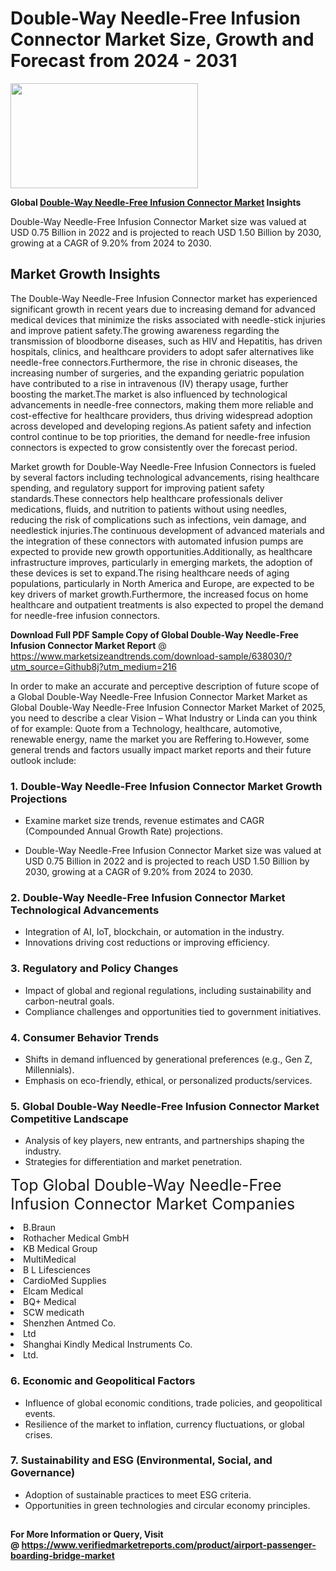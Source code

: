 <H1>Double-Way Needle-Free Infusion Connector Market Size, Growth and Forecast from 2024 - 2031</H1><img class="aligncenter size-medium wp-image-584254" src="https://thirdeyenews.in/wp-content/uploads/2024/09/Global-Market-Research-300x168.jpeg" alt="" width="300" height="168" /><p><strong>Global&nbsp;<a href="https://www.marketsizeandtrends.com/download-sample/638030/?utm_source=Github8j?utm_medium=216">Double-Way Needle-Free Infusion Connector Market</a> Insights</strong></p><p>Double-Way Needle-Free Infusion Connector Market size was valued at USD 0.75 Billion in 2022 and is projected to reach USD 1.50 Billion by 2030, growing at a CAGR of 9.20% from 2024 to 2030.</p><p><h2>Market Growth Insights</h2> <p>The Double-Way Needle-Free Infusion Connector market has experienced significant growth in recent years due to increasing demand for advanced medical devices that minimize the risks associated with needle-stick injuries and improve patient safety.The growing awareness regarding the transmission of bloodborne diseases, such as HIV and Hepatitis, has driven hospitals, clinics, and healthcare providers to adopt safer alternatives like needle-free connectors.Furthermore, the rise in chronic diseases, the increasing number of surgeries, and the expanding geriatric population have contributed to a rise in intravenous (IV) therapy usage, further boosting the market.The market is also influenced by technological advancements in needle-free connectors, making them more reliable and cost-effective for healthcare providers, thus driving widespread adoption across developed and developing regions.As patient safety and infection control continue to be top priorities, the demand for needle-free infusion connectors is expected to grow consistently over the forecast period.</p> <p>Market growth for Double-Way Needle-Free Infusion Connectors is fueled by several factors including technological advancements, rising healthcare spending, and regulatory support for improving patient safety standards.These connectors help healthcare professionals deliver medications, fluids, and nutrition to patients without using needles, reducing the risk of complications such as infections, vein damage, and needlestick injuries.The continuous development of advanced materials and the integration of these connectors with automated infusion pumps are expected to provide new growth opportunities.Additionally, as healthcare infrastructure improves, particularly in emerging markets, the adoption of these devices is set to expand.The rising healthcare needs of aging populations, particularly in North America and Europe, are expected to be key drivers of market growth.Furthermore, the increased focus on home healthcare and outpatient treatments is also expected to propel the demand for needle-free infusion connectors.</p> <p><span class=""><strong>Download Full PDF Sample Copy of Global Double-Way Needle-Free Infusion Connector Market Report</strong> @ <a href="https://www.marketsizeandtrends.com/download-sample/638030/?utm_source=Github8j?utm_medium=216" target="_blank">https://www.marketsizeandtrends.com/download-sample/638030/?utm_source=Github8j?utm_medium=216</a></span></p><p>In order to make an accurate and perceptive description of future scope of a Global&nbsp;Double-Way Needle-Free Infusion Connector Market Market as Global&nbsp;Double-Way Needle-Free Infusion Connector Market Market of 2025, you need to describe a clear Vision &ndash; What Industry or Linda can you think of for example: Quote from a Technology, healthcare, automotive, renewable energy, name the market you are Reffering to.However, some general trends and factors usually impact market reports and their future outlook include:</p><h3>1.&nbsp;<strong>Double-Way Needle-Free Infusion Connector Market Growth Projections</strong></h3><ul><li>Examine market size trends, revenue estimates and CAGR (Compounded Annual Growth Rate) projections.</li><li><p>Double-Way Needle-Free Infusion Connector Market size was valued at USD 0.75 Billion in 2022 and is projected to reach USD 1.50 Billion by 2030, growing at a CAGR of 9.20% from 2024 to 2030.</p></li></ul><h3>2.&nbsp;<strong>Double-Way Needle-Free Infusion Connector Market Technological Advancements</strong></h3><ul><li>Integration of AI, IoT, blockchain, or automation in the industry.</li><li>Innovations driving cost reductions or improving efficiency.</li></ul><h3>3.&nbsp;<strong>Regulatory and Policy Changes</strong></h3><ul><li>Impact of global and regional regulations, including sustainability and carbon-neutral goals.</li><li>Compliance challenges and opportunities tied to government initiatives.</li></ul><h3>4.&nbsp;<strong>Consumer Behavior Trends</strong></h3><ul><li>Shifts in demand influenced by generational preferences (e.g., Gen Z, Millennials).</li><li>Emphasis on eco-friendly, ethical, or personalized products/services.</li></ul><h3>5.&nbsp;<strong>Global Double-Way Needle-Free Infusion Connector Market Competitive Landscape</strong></h3><ul><li>Analysis of key players, new entrants, and partnerships shaping the industry.</li><li>Strategies for differentiation and market penetration.</li></ul><p data-pm-slice="1 1 []"><span style="color: inherit; font-family: inherit; font-size: 25px;">Top Global Double-Way Needle-Free Infusion Connector Market Companies</span></p><div class="" data-test-id=""><p><li>B.Braun</li><li> Rothacher Medical GmbH</li><li> KB Medical Group</li><li> MultiMedical</li><li> B L Lifesciences</li><li> CardioMed Supplies</li><li> Elcam Medical</li><li> BQ+ Medical</li><li> SCW medicath</li><li> Shenzhen Antmed Co.</li><li> Ltd</li><li> Shanghai Kindly Medical Instruments Co.</li><li> Ltd.</li></p></div><h3>6.&nbsp;<strong>Economic and Geopolitical Factors</strong></h3><ul><li>Influence of global economic conditions, trade policies, and geopolitical events.</li><li>Resilience of the market to inflation, currency fluctuations, or global crises.</li></ul><h3>7.&nbsp;<strong>Sustainability and ESG (Environmental, Social, and Governance)</strong></h3><ul><li>Adoption of sustainable practices to meet ESG criteria.</li><li>Opportunities in green technologies and circular economy principles.</li></ul><h2><strong style="font-size: 14px;">For More Information or Query, Visit @&nbsp;</strong><a style="background-color: #ffffff; font-size: 14px;" href="https://www.marketsizeandtrends.com/report/double-way-needle-free-infusion-connector-market/" target="_blank">https://www.verifiedmarketreports.com/product/airport-passenger-boarding-bridge-market</a></h2>